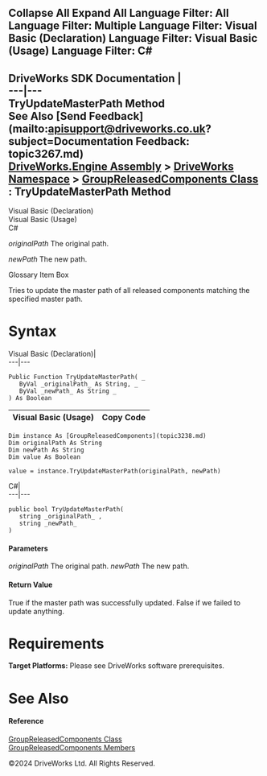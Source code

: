        

 Collapse All Expand All  Language Filter: All  Language Filter: Multiple  Language Filter: Visual Basic (Declaration) Language Filter: Visual Basic (Usage) Language Filter: C#  
---  
DriveWorks SDK Documentation  |   
---|---  
TryUpdateMasterPath Method   
See Also [Send Feedback](mailto:apisupport@driveworks.co.uk?subject=Documentation Feedback: topic3267.md)  
[DriveWorks.Engine Assembly](topic2156.md) > [DriveWorks Namespace](topic2159.md) > [GroupReleasedComponents Class](topic3238.md) : TryUpdateMasterPath Method  
---  
  
Visual Basic (Declaration)    
Visual Basic (Usage)    
C# 

_originalPath_
    The original path.

_newPath_
    The new path.

Glossary Item Box

Tries to update the master path of all released components matching the specified master path. 

# Syntax

Visual Basic (Declaration)|   
---|---  
      
    
    Public Function TryUpdateMasterPath( _
       ByVal _originalPath_ As String, _
       ByVal _newPath_ As String _
    ) As Boolean  
  
Visual Basic (Usage)| Copy Code  
---|---  
      
    
    Dim instance As [GroupReleasedComponents](topic3238.md)
    Dim originalPath As String
    Dim newPath As String
    Dim value As Boolean
     
    value = instance.TryUpdateMasterPath(originalPath, newPath)  
  
C#|   
---|---  
      
    
    public bool TryUpdateMasterPath( 
       string _originalPath_ ,
       string _newPath_
    )  
  
#### Parameters

 _originalPath_
    The original path.
_newPath_
    The new path.

#### Return Value

True if the master path was successfully updated. False if we failed to update anything.

# Requirements

**Target Platforms:** Please see DriveWorks software prerequisites.

# See Also

#### Reference

[GroupReleasedComponents Class](topic3238.md)   
[GroupReleasedComponents Members](topic3239.md)

©2024 DriveWorks Ltd. All Rights Reserved.
